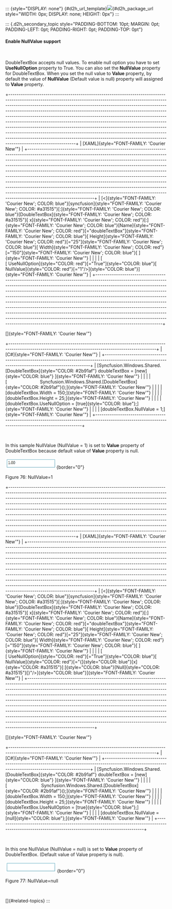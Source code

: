 ::: {style="DISPLAY: none"}
[](ms-xhelp:///?Id=d2h_url_template){#d2h_url_template}![](!package_url!){#d2h_package_url style="WIDTH: 0px; DISPLAY: none; HEIGHT: 0px"}
:::

::: {.d2h_secondary_topic style="PADDING-BOTTOM: 10pt; MARGIN: 0pt; PADDING-LEFT: 0pt; PADDING-RIGHT: 0pt; PADDING-TOP: 0pt"}
#### Enable NullValue support

 

DoubleTextBox accepts null values. To enable null option you have to set **UseNullOption** property to True. You can also set the **NullValue** property for DoubleTextBox. When you set the null value to **Value** property, by default the value of **NullValue** (Default value is null) property will assigned to **Value** property.

+--------------------------------------------------------------------------------------------------------------------------------------------------------------------------------------------------------------------------------------------------------------------------------------------------------------------------------------------------------------------------------------------------------------------------------------------------------------------------------------------------------------------------------------------------------------------------------------------------------------------------------------------------------------------------------------------------------------------------------------------------------------+
| [XAML]{style="FONT-FAMILY: 'Courier New'"}                                                                                                                                                                                                                                                                                                                                                                                                                                                                                                                                                                                                                                                                                                                   |
+--------------------------------------------------------------------------------------------------------------------------------------------------------------------------------------------------------------------------------------------------------------------------------------------------------------------------------------------------------------------------------------------------------------------------------------------------------------------------------------------------------------------------------------------------------------------------------------------------------------------------------------------------------------------------------------------------------------------------------------------------------------+
| [\<]{style="FONT-FAMILY: 'Courier New'; COLOR: blue"}[syncfusion]{style="FONT-FAMILY: 'Courier New'; COLOR: #a31515"}[:]{style="FONT-FAMILY: 'Courier New'; COLOR: blue"}[DoubleTextBox]{style="FONT-FAMILY: 'Courier New'; COLOR: #a31515"}[ x]{style="FONT-FAMILY: 'Courier New'; COLOR: red"}[:]{style="FONT-FAMILY: 'Courier New'; COLOR: blue"}[Name]{style="FONT-FAMILY: 'Courier New'; COLOR: red"}[=\"doubleTextBox\"]{style="FONT-FAMILY: 'Courier New'; COLOR: blue"}[ Height]{style="FONT-FAMILY: 'Courier New'; COLOR: red"}[=\"25\"]{style="FONT-FAMILY: 'Courier New'; COLOR: blue"}[ Width]{style="FONT-FAMILY: 'Courier New'; COLOR: red"}[=\"150\"]{style="FONT-FAMILY: 'Courier New'; COLOR: blue"}[ ]{style="FONT-FAMILY: 'Courier New'"} |
|                                                                                                                                                                                                                                                                                                                                                                                                                                                                                                                                                                                                                                                                                                                                                              |
| [                           [ UseNullOption]{style="COLOR: red"}[=\"True\"]{style="COLOR: blue"}[ NullValue]{style="COLOR: red"}[=\"1\"/\>]{style="COLOR: blue"}]{style="FONT-FAMILY: 'Courier New'"}                                                                                                                                                                                                                                                                                                                                                                                                                                                                                                                                                        |
+--------------------------------------------------------------------------------------------------------------------------------------------------------------------------------------------------------------------------------------------------------------------------------------------------------------------------------------------------------------------------------------------------------------------------------------------------------------------------------------------------------------------------------------------------------------------------------------------------------------------------------------------------------------------------------------------------------------------------------------------------------------+

[]{style="FONT-FAMILY: 'Courier New'"} 

+-----------------------------------------------------------------------------------------------------------------------------------------------------+
| [C#]{style="FONT-FAMILY: 'Courier New'"}                                                                                                            |
+-----------------------------------------------------------------------------------------------------------------------------------------------------+
| [Syncfusion.Windows.Shared.[DoubleTextBox]{style="COLOR: #2b91af"} doubleTextBox = [new]{style="COLOR: blue"} ]{style="FONT-FAMILY: 'Courier New'"} |
|                                                                                                                                                     |
| [                          Syncfusion.Windows.Shared.[DoubleTextBox]{style="COLOR: #2b91af"}();]{style="FONT-FAMILY: 'Courier New'"}                |
|                                                                                                                                                     |
| [doubleTextBox.Width = 150;]{style="FONT-FAMILY: 'Courier New'"}                                                                                    |
|                                                                                                                                                     |
| [doubleTextBox.Height = 25;]{style="FONT-FAMILY: 'Courier New'"}                                                                                    |
|                                                                                                                                                     |
| [doubleTextBox.UseNullOption = [true]{style="COLOR: blue"};]{style="FONT-FAMILY: 'Courier New'"}                                                    |
|                                                                                                                                                     |
| [doubleTextBox.NullValue = 1;]{style="FONT-FAMILY: 'Courier New'"}                                                                                  |
+-----------------------------------------------------------------------------------------------------------------------------------------------------+

 

In this sample NullValue (NullValue = 1) is set to **Value** property of DoubleTextBox because default value of **Value** property is null.

![](../ImagesExt/image261_64.png){border="0"}

Figure 76: NullValue=1

+--------------------------------------------------------------------------------------------------------------------------------------------------------------------------------------------------------------------------------------------------------------------------------------------------------------------------------------------------------------------------------------------------------------------------------------------------------------------------------------------------------------------------------------------------------------------------------------------------------------------------------------------------------------------------------------------------------------------------------------------------------------+
| [XAML]{style="FONT-FAMILY: 'Courier New'"}                                                                                                                                                                                                                                                                                                                                                                                                                                                                                                                                                                                                                                                                                                                   |
+--------------------------------------------------------------------------------------------------------------------------------------------------------------------------------------------------------------------------------------------------------------------------------------------------------------------------------------------------------------------------------------------------------------------------------------------------------------------------------------------------------------------------------------------------------------------------------------------------------------------------------------------------------------------------------------------------------------------------------------------------------------+
| [\<]{style="FONT-FAMILY: 'Courier New'; COLOR: blue"}[syncfusion]{style="FONT-FAMILY: 'Courier New'; COLOR: #a31515"}[:]{style="FONT-FAMILY: 'Courier New'; COLOR: blue"}[DoubleTextBox]{style="FONT-FAMILY: 'Courier New'; COLOR: #a31515"}[ x]{style="FONT-FAMILY: 'Courier New'; COLOR: red"}[:]{style="FONT-FAMILY: 'Courier New'; COLOR: blue"}[Name]{style="FONT-FAMILY: 'Courier New'; COLOR: red"}[=\"doubleTextBox\"]{style="FONT-FAMILY: 'Courier New'; COLOR: blue"}[ Height]{style="FONT-FAMILY: 'Courier New'; COLOR: red"}[=\"25\"]{style="FONT-FAMILY: 'Courier New'; COLOR: blue"}[ Width]{style="FONT-FAMILY: 'Courier New'; COLOR: red"}[=\"150\"]{style="FONT-FAMILY: 'Courier New'; COLOR: blue"}[ ]{style="FONT-FAMILY: 'Courier New'"} |
|                                                                                                                                                                                                                                                                                                                                                                                                                                                                                                                                                                                                                                                                                                                                                              |
| [                           [ UseNullOption]{style="COLOR: red"}[=\"True\"]{style="COLOR: blue"}[ NullValue]{style="COLOR: red"}[=\"{]{style="COLOR: blue"}[x]{style="COLOR: #a31515"}[:]{style="COLOR: blue"}[Null]{style="COLOR: #a31515"}[}\"/\>]{style="COLOR: blue"}]{style="FONT-FAMILY: 'Courier New'"}                                                                                                                                                                                                                                                                                                                                                                                                                                               |
+--------------------------------------------------------------------------------------------------------------------------------------------------------------------------------------------------------------------------------------------------------------------------------------------------------------------------------------------------------------------------------------------------------------------------------------------------------------------------------------------------------------------------------------------------------------------------------------------------------------------------------------------------------------------------------------------------------------------------------------------------------------+

[]{style="FONT-FAMILY: 'Courier New'"} 

+-----------------------------------------------------------------------------------------------------------------------------------------------------+
| [C#]{style="FONT-FAMILY: 'Courier New'"}                                                                                                            |
+-----------------------------------------------------------------------------------------------------------------------------------------------------+
| [Syncfusion.Windows.Shared.[DoubleTextBox]{style="COLOR: #2b91af"} doubleTextBox = [new]{style="COLOR: blue"} ]{style="FONT-FAMILY: 'Courier New'"} |
|                                                                                                                                                     |
| [                           Syncfusion.Windows.Shared.[DoubleTextBox]{style="COLOR: #2b91af"}();]{style="FONT-FAMILY: 'Courier New'"}               |
|                                                                                                                                                     |
| [doubleTextBox.Width = 150;]{style="FONT-FAMILY: 'Courier New'"}                                                                                    |
|                                                                                                                                                     |
| [doubleTextBox.Height = 25;]{style="FONT-FAMILY: 'Courier New'"}                                                                                    |
|                                                                                                                                                     |
| [doubleTextBox.UseNullOption = [true]{style="COLOR: blue"};]{style="FONT-FAMILY: 'Courier New'"}                                                    |
|                                                                                                                                                     |
| [doubleTextBox.NullValue = [null]{style="COLOR: blue"};]{style="FONT-FAMILY: 'Courier New'"}                                                        |
+-----------------------------------------------------------------------------------------------------------------------------------------------------+

 

In this one NullValue (NullValue = null) is set to **Value** property of DoubleTextBox. (Default value of Value property is null).

![](../ImagesExt/image261_65.png){border="0"}

Figure 77: NullValue=null

 

[]{#related-topics}
:::

